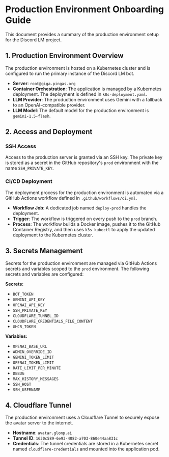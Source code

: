 # Production Environment Onboarding Guide

This document provides a summary of the production environment setup for the Discord LM project.

## 1. Production Environment Overview

The production environment is hosted on a Kubernetes cluster and is configured to run the primary instance of the Discord LM bot.

- **Server**: `root@giga.pingas.org`
- **Container Orchestration**: The application is managed by a Kubernetes deployment. The deployment is defined in `k8s-deployment.yaml`.
- **LLM Provider**: The production environment uses Gemini with a fallback to an OpenAI-compatible provider.
- **LLM Model**: The default model for the production environment is `gemini-1.5-flash`.

## 2. Access and Deployment

### SSH Access

Access to the production server is granted via an SSH key. The private key is stored as a secret in the GitHub repository's `prod` environment with the name `SSH_PRIVATE_KEY`.

### CI/CD Deployment

The deployment process for the production environment is automated via a GitHub Actions workflow defined in `.github/workflows/ci.yml`.

- **Workflow Job**: A dedicated job named `deploy-prod` handles the deployment.
- **Trigger**: The workflow is triggered on every push to the `prod` branch.
- **Process**: The workflow builds a Docker image, pushes it to the GitHub Container Registry, and then uses `k3s kubectl` to apply the updated deployment to the Kubernetes cluster.

## 3. Secrets Management

Secrets for the production environment are managed via GitHub Actions secrets and variables scoped to the `prod` environment. The following secrets and variables are configured:

**Secrets:**

- `BOT_TOKEN`
- `GEMINI_API_KEY`
- `OPENAI_API_KEY`
- `SSH_PRIVATE_KEY`
- `CLOUDFLARE_TUNNEL_ID`
- `CLOUDFLARE_CREDENTIALS_FILE_CONTENT`
- `GHCR_TOKEN`

**Variables:**

- `OPENAI_BASE_URL`
- `ADMIN_OVERRIDE_ID`
- `GEMINI_TOKEN_LIMIT`
- `OPENAI_TOKEN_LIMIT`
- `RATE_LIMIT_PER_MINUTE`
- `DEBUG`
- `MAX_HISTORY_MESSAGES`
- `SSH_HOST`
- `SSH_USERNAME`

## 4. Cloudflare Tunnel

The production environment uses a Cloudflare Tunnel to securely expose the avatar server to the internet.

- **Hostname**: `avatar.glomp.ai`
- **Tunnel ID**: `1630c589-6e93-4082-a703-860e44aa831c`
- **Credentials**: The tunnel credentials are stored in a Kubernetes secret named `cloudflare-credentials` and mounted into the application pod.

